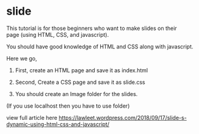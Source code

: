 # slide

This tutorial is for those beginners who want to make slides on their page (using HTML, CSS, and javascript).

You should have good knowledge of HTML and CSS along with javascript.

Here we go,

1. First, create an HTML page and save it as index.html

2. Second, Create a CSS page and save it as slide.css

3. You should create an Image folder for the slides. 

(If you use localhost then you have to use folder)


view full article here https://lawleet.wordpress.com/2018/09/17/slide-s-dynamic-using-html-css-and-javascript/
